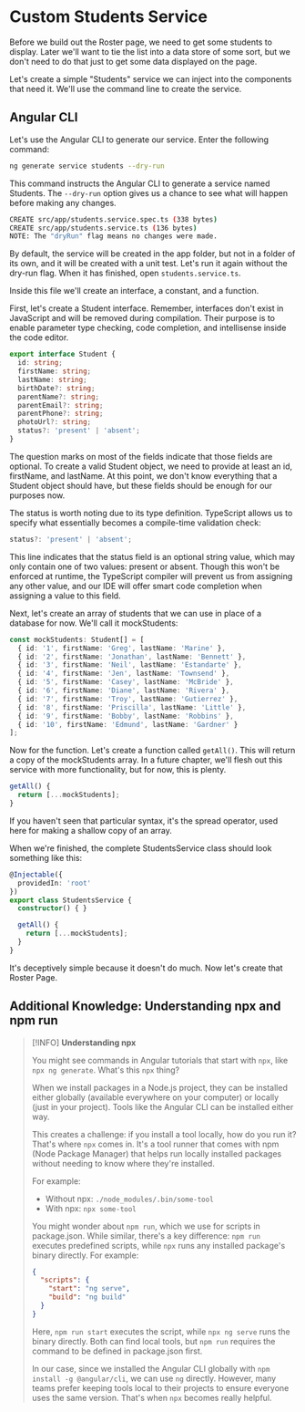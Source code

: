 # Custom Students Service

Before we build out the Roster page, we need to get some students to
display. Later we'll want to tie the list into a data store of some
sort, but we don't need to do that just to get some data displayed on
the page.

Let's create a simple "Students" service we can inject into the components 
that need it. We'll use the command line to create the service.

## Angular CLI

Let's use the Angular CLI to generate our service. Enter the following command:

```bash
ng generate service students --dry-run
```

This command instructs the Angular CLI to generate a service named Students. 
The `--dry-run` option gives us a chance to see what will happen before making 
any changes.

```bash
CREATE src/app/students.service.spec.ts (338 bytes)
CREATE src/app/students.service.ts (136 bytes)
NOTE: The "dryRun" flag means no changes were made.
```

By default, the service will be created in the app folder, but not in a
folder of its own, and it will be created with a unit test. Let's run it 
again without the dry-run flag. When it has finished, open
`students.service.ts`.

Inside this file we'll create an interface, a constant, and a
function.

First, let's create a Student interface. Remember, interfaces don't
exist in JavaScript and will be removed during compilation. Their purpose
is to enable parameter type checking, code completion, and intellisense
inside the code editor.

```typescript
export interface Student {
  id: string;
  firstName: string;
  lastName: string;
  birthDate?: string;
  parentName?: string;
  parentEmail?: string;
  parentPhone?: string;
  photoUrl?: string;
  status?: 'present' | 'absent';
}
```

The question marks on most of the fields indicate that those fields are
optional. To create a valid Student object, we need to provide at least
an id, firstName, and lastName. At this point, we don't know everything
that a Student object should have, but these fields should be enough for
our purposes now.

The status is worth noting due to its type definition. TypeScript allows us to
specify what essentially becomes a compile-time validation check:

```typescript
status?: 'present' | 'absent';
```

This line indicates that the status field is an optional string value,
which may only contain one of two values: present or absent. Though this
won't be enforced at runtime, the TypeScript compiler will prevent
us from assigning any other value, and our IDE will offer smart
code completion when assigning a value to this field.

Next, let's create an array of students that we can use in place of a
database for now. We'll call it mockStudents:

```typescript
const mockStudents: Student[] = [
  { id: '1', firstName: 'Greg', lastName: 'Marine' },
  { id: '2', firstName: 'Jonathan', lastName: 'Bennett' },
  { id: '3', firstName: 'Neil', lastName: 'Estandarte' },
  { id: '4', firstName: 'Jen', lastName: 'Townsend' },
  { id: '5', firstName: 'Casey', lastName: 'McBride' },
  { id: '6', firstName: 'Diane', lastName: 'Rivera' },
  { id: '7', firstName: 'Troy', lastName: 'Gutierrez' },
  { id: '8', firstName: 'Priscilla', lastName: 'Little' },
  { id: '9', firstName: 'Bobby', lastName: 'Robbins' },
  { id: '10', firstName: 'Edmund', lastName: 'Gardner' }
];
```

Now for the function. Let's create a function called `getAll()`. This will
return a copy of the mockStudents array. In a future chapter, we'll
flesh out this service with more functionality, but for now, this is
plenty.

```typescript
getAll() {
  return [...mockStudents];
}
```

If you haven't seen that particular syntax, it's the spread operator,
used here for making a shallow copy of an array.

When we're finished, the complete StudentsService class should look
something like this:

```typescript
@Injectable({
  providedIn: 'root'
})
export class StudentsService {
  constructor() { }

  getAll() {
    return [...mockStudents];
  }
}
```

It's deceptively simple because it doesn't do much. Now let's create that
Roster Page.

## Additional Knowledge: Understanding npx and npm run

> [!INFO] 
> **Understanding npx**
>
> You might see commands in Angular tutorials that start with `npx`, like `npx ng generate`. 
> What's this `npx` thing?
>
> When we install packages in a Node.js project, they can be installed either globally 
> (available everywhere on your computer) or locally (just in your project). Tools like 
> the Angular CLI can be installed either way.
>
> This creates a challenge: if you install a tool locally, how do you run it? That's 
> where `npx` comes in. It's a tool runner that comes with npm (Node Package Manager) 
> that helps run locally installed packages without needing to know where they're installed.
>
> For example:
> - Without npx: `./node_modules/.bin/some-tool`
> - With npx: `npx some-tool`
>
> You might wonder about `npm run`, which we use for scripts in package.json. While similar, 
> there's a key difference: `npm run` executes predefined scripts, while `npx` runs any 
> installed package's binary directly. For example:
> ```json
> {
>   "scripts": {
>     "start": "ng serve",
>     "build": "ng build"
>   }
> }
> ```
> Here, `npm run start` executes the script, while `npx ng serve` runs the binary directly. 
> Both can find local tools, but `npm run` requires the command to be defined in package.json first.
>
> In our case, since we installed the Angular CLI globally with `npm install -g @angular/cli`, 
> we can use `ng` directly. However, many teams prefer keeping tools local to their projects 
> to ensure everyone uses the same version. That's when `npx` becomes really helpful.

